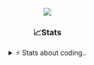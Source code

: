 <div align="center">
  
<p align="center">
  <img src="https://lanyard.cnrad.dev/api/1018290650602553364" />
</p>

### 📈Stats
<details>
    <summary> ⚡ Stats about coding.. </> </summary>
    <br/>

<!--START_SECTION:waka-->
![Code Time](http://img.shields.io/badge/Code%20Time-29%20hrs%2049%20mins-blue)

![Profile Views](http://img.shields.io/badge/Profile%20Views-12-blue)

**🐱 My GitHub Data** 

> 📦 955.3 kB Used in GitHub's Storage 
 > 
> 🏆 111 Contributions in the Year 2024
 > 
> 💼 Opted to Hire
 > 
> 📜 5 Public Repositories 
 > 
> 🔑 17 Private Repositories 
 > 
**I'm an Early 🐤** 

```text
🌞 Morning                34 commits          ██░░░░░░░░░░░░░░░░░░░░░░░   08.02 % 
🌆 Daytime                179 commits         ███████████░░░░░░░░░░░░░░   42.22 % 
🌃 Evening                170 commits         ██████████░░░░░░░░░░░░░░░   40.09 % 
🌙 Night                  41 commits          ██░░░░░░░░░░░░░░░░░░░░░░░   09.67 % 
```
📅 **I'm Most Productive on Sunday** 

```text
Monday                   23 commits          █░░░░░░░░░░░░░░░░░░░░░░░░   05.42 % 
Tuesday                  45 commits          ███░░░░░░░░░░░░░░░░░░░░░░   10.61 % 
Wednesday                72 commits          ████░░░░░░░░░░░░░░░░░░░░░   16.98 % 
Thursday                 67 commits          ████░░░░░░░░░░░░░░░░░░░░░   15.80 % 
Friday                   51 commits          ███░░░░░░░░░░░░░░░░░░░░░░   12.03 % 
Saturday                 71 commits          ████░░░░░░░░░░░░░░░░░░░░░   16.75 % 
Sunday                   95 commits          ██████░░░░░░░░░░░░░░░░░░░   22.41 % 
```


📊 **This Week I Spent My Time On** 

```text
🕑︎ Time Zone: Europe/Berlin

💬 Programming Languages: 
No Activity Tracked This Week

🔥 Editors: 
No Activity Tracked This Week

🐱‍💻 Projects: 
No Activity Tracked This Week

💻 Operating System: 
No Activity Tracked This Week
```

**I Mostly Code in JavaScript** 

```text
JavaScript               8 repos             ██████████░░░░░░░░░░░░░░░   38.10 % 
Lua                      4 repos             █████░░░░░░░░░░░░░░░░░░░░   19.05 % 
Python                   3 repos             ████░░░░░░░░░░░░░░░░░░░░░   14.29 % 
Makefile                 1 repo              █░░░░░░░░░░░░░░░░░░░░░░░░   04.76 % 
HTML                     1 repo              █░░░░░░░░░░░░░░░░░░░░░░░░   04.76 % 
```




 Last Updated on 07/09/2024 01:18:15 UTC
<!--END_SECTION:waka-->
</details>
